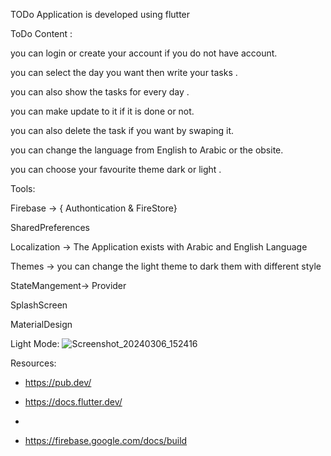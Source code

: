  TODo Application is developed using flutter 

 ToDo Content :
 
 you can login or create your account if you do not have account.
 
 you can select the day you want then write your tasks .
 
 you can also show the tasks for every day .
 
 you can make update to it if it is done or not.
 
 you can also delete the task if you want by swaping it.
 
 you can change the language from English to Arabic or the obsite.
 
 you can choose  your favourite theme  dark or light .
 
 
Tools:

  Firebase -> { Authontication & FireStore}
  
  SharedPreferences

  Localization -> The Application exists with Arabic and English Language

  Themes -> you can change the light theme to dark them with different style

  StateMangement-> Provider

  SplashScreen 

  MaterialDesign



  Light Mode:
![Screenshot_20240306_152416](https://github.com/AyaAlaa010/todo/assets/53278547/67b61e6d-cceb-4e3b-a960-1c284b5d51a5)


 Resources:

  - https://pub.dev/

  - https://docs.flutter.dev/
  - 
  - https://firebase.google.com/docs/build



